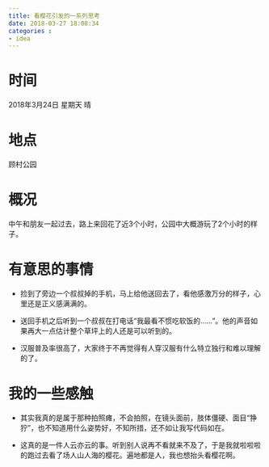 ```yaml
---
title: 看樱花引发的一系列思考
date: 2018-03-27 18:08:34
categories : 
- idea
---
```


# 时间

2018年3月24日  星期天  晴

# 地点

顾村公园

# 概况

中午和朋友一起过去，路上来回花了近3个小时，公园中大概游玩了2个小时的样子。

# 有意思的事情

- 捡到了旁边一个叔叔掉的手机，马上给他送回去了，看他感激万分的样子，心里还是正义感满满的。

- 送回手机之后听到一个叔叔在打电话“我最看不惯吃软饭的……”。他的声音如果再大一点估计整个草坪上的人还是可以听到的。

- 汉服普及率很高了，大家终于不再觉得有人穿汉服有什么特立独行和难以理解的了。

# 我的一些感触

- 其实我真的是属于那种拍照瘫，不会拍照，在镜头面前，肢体僵硬、面目“狰狞”，也不知道用什么姿势好，不知所措，还不如让我写代码如在。

- 这真的是一件人云亦云的事。听到别人说再不看就来不及了，于是我就啦啦啦的跑过去看了场人山人海的樱花。遍地都是人，我也想抬头看樱花啊。